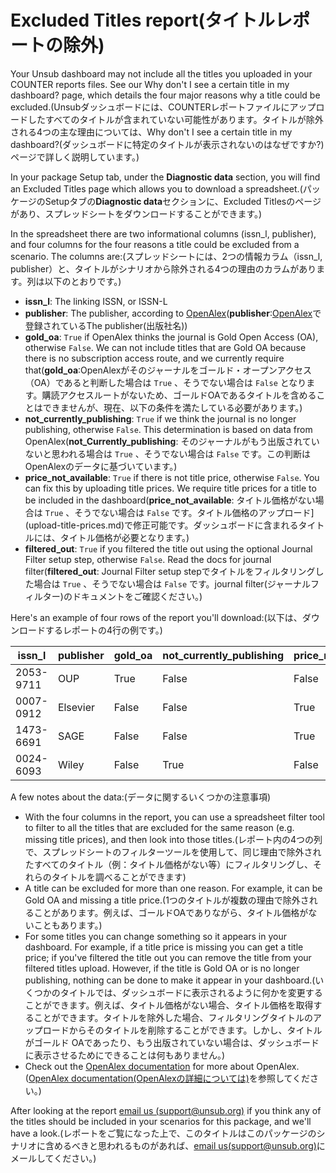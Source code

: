 # Excluded Titles report(タイトルレポートの除外)

Your Unsub dashboard may not include all the titles you uploaded in your COUNTER reports files. See our Why don't I see a certain title in my dashboard? page, which details the four major reasons why a title could be excluded.(Unsubダッシュボードには、COUNTERレポートファイルにアップロードしたすべてのタイトルが含まれていない可能性があります。タイトルが除外される4つの主な理由については、Why don't I see a certain title in my dashboard?(ダッシュボードに特定のタイトルが表示されないのはなぜですか?) ページで詳しく説明しています。)

In your package Setup tab, under the **Diagnostic data** section, you will find an Excluded Titles page which allows you to download a spreadsheet.(パッケージのSetupタブの**Diagnostic data**セクションに、Excluded Titlesのページがあり、スプレッドシートをダウンロードすることができます。)

In the spreadsheet there are two informational columns (issn\_l, publisher), and four columns for the four reasons a title could be excluded from a scenario. The columns are:(スプレッドシートには、2つの情報カラム（issn\_l, publisher）と、タイトルがシナリオから除外される4つの理由のカラムがあります。列は以下のとおりです。)

* **issn\_l**: The linking ISSN, or ISSN-L
* **publisher**: The publisher, according to [OpenAlex](https://openalex.org/)(**publisher**:[OpenAlex](https://openalex.org/)で登録されているThe publisher(出版社名))
* **gold\_oa**: `True` if OpenAlex thinks the journal is Gold Open Access (OA), otherwise `False`. We can not include titles that are Gold OA because there is no subscription access route, and we currently require that(**gold\_oa**:OpenAlexがそのジャーナルをゴールド・オープンアクセス（OA）であると判断した場合は `True` 、そうでない場合は `False` となります。購読アクセスルートがないため、ゴールドOAであるタイトルを含めることはできませんが、現在、以下の条件を満たしている必要があります。)
* **not\_currently\_publishing**: `True` if we think the journal is no longer publishing, otherwise `False`. This determination is based on data from OpenAlex(**not\_Currently\_publishing**: そのジャーナルがもう出版されていないと思われる場合は `True` 、そうでない場合は `False` です。この判断はOpenAlexのデータに基づいています。)
* **price\_not\_available**: `True` if there is not title price, otherwise `False`. You can fix this by uploading title prices. We require title prices for a title to be included in the dashboard(**price\_not\_available**: タイトル価格がない場合は `True` 、そうでない場合は `False` です。タイトル価格のアップロード]\(upload-title-prices.md)で修正可能です。ダッシュボードに含まれるタイトルには、タイトル価格が必要となります。)
* **filtered\_out**: `True` if you filtered the title out using the optional Journal Filter setup step, otherwise `False`. Read the docs for journal filter(**filtered\_out**: Journal Filter setup stepでタイトルをフィルタリングした場合は `True` 、そうでない場合は `False` です。journal filter(ジャーナルフィルター)のドキュメントをご確認ください。)

Here's an example of four rows of the report you'll download:(以下は、ダウンロードするレポートの4行の例です。)

| issn\_l   | publisher | gold\_oa | not\_currently\_publishing | price\_not\_available | filtered\_out |
| --------- | --------- | -------- | -------------------------- | --------------------- | ------------- |
| 2053-9711 | OUP       | True     | False                      | False                 | False         |
| 0007-0912 | Elsevier  | False    | False                      | True                  | False         |
| 1473-6691 | SAGE      | False    | False                      | True                  | False         |
| 0024-6093 | Wiley     | False    | True                       | False                 | False         |

A few notes about the data:(データに関するいくつかの注意事項)

* With the four columns in the report, you can use a spreadsheet filter tool to filter to all the titles that are excluded for the same reason (e.g. missing title prices), and then look into those titles.(レポート内の4つの列で、スプレッドシートのフィルターツールを使用して、同じ理由で除外されたすべてのタイトル（例：タイトル価格がない等）にフィルタリングし、それらのタイトルを調べることができます)
* A title can be excluded for more than one reason. For example, it can be Gold OA and missing a title price.(1つのタイトルが複数の理由で除外されることがあります。例えば、ゴールドOAでありながら、タイトル価格がないこともあります。)
* For some titles you can change something so it appears in your dashboard. For example, if a title price is missing you can get a title price; if you've filtered the title out you can remove the title from your filtered titles upload. However, if the title is Gold OA or is no longer publishing, nothing can be done to make it appear in your dashboard.(いくつかのタイトルでは、ダッシュボードに表示されるように何かを変更することができます。例えば、タイトル価格がない場合、タイトル価格を取得することができます。タイトルを除外した場合、フィルタリングタイトルのアップロードからそのタイトルを削除することができます。しかし、タイトルがゴールド OAであったり、もう出版されていない場合は、ダッシュボードに表示させるためにできることは何もありません。)
* Check out the [OpenAlex documentation](https://docs.openalex.org/) for more about OpenAlex.([OpenAlex documentation(OpenAlexの詳細については)](https://docs.openalex.org/)を参照してください。)

After looking at the report [email us (support@unsub.org)](mailto:support@unsub.org) if you think any of the titles should be included in your scenarios for this package, and we'll have a look.(レポートをご覧になった上で、このタイトルはこのパッケージのシナリオに含めるべきと思われるものがあれば、[email us(support@unsub.org)](mailto:support@unsub.org)にメールしてください。)
